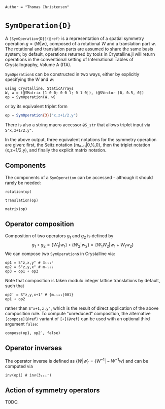 ```@meta
Author = "Thomas Christensen"
```

# `SymOperation{D}`

A `[SymOperation{D}](@ref)` is a representation of a spatial symmetry operation $g=\{W|w\}$, composed of a rotational $W$ and a translation part $w$.
The rotational and translation parts are assumed to share the same basis system; by default, operations returned by tools in Crystalline.jl will return operations in the conventional setting of International Tables of Crystallography, Volume A (ITA).

`SymOperation`s can be constructed in two ways, either by explicitly specifying the $W$ and $w$:

```@example operations
using Crystalline, StaticArrays
W, w = (@SMatrix [1 0 0; 0 0 1; 0 1 0]), (@SVector [0, 0.5, 0])
op = SymOperation(W, w)
```
or by its equivalent triplet form
```julia
op = SymOperation{3}("x,z+1/2,y")
```
There is also a string macro accessor `@S_str` that allows triplet input via `S"x,z+1/2,y"`.

In the above output, three equivalent notations for the symmetry operation are given: first, the Seitz notation {m₀₋₁₁|0,½,0}, then the triplet notation (x,z+1/2,y), and finally the explicit matrix notation.

## Components
The components of a `SymOperation` can be accessed - although it should rarely be needed:
```@example operations
rotation(op)
```
```@example operations
translation(op)
```
```@example operations
matrix(op)
```

## Operator composition
Composition of two operators $g_1$ and $g_2$ is defined by 
$$
g_1 ∘ g_2 = \{W_1|w_1\}∘\{W_2|w_2\} = \{W_1W_2|w_1 + W_1w_2\}
$$
We can compose two `SymOperation`s in Crystalline via:
```@example operations
op1 = S"z,x,y" # 3₁₁₁⁺
op2 = S"z,y,x" # m₋₁₀₁
op3 = op1 ∘ op2
```
Note that composition is taken modulo integer lattice translations by default, such that
```@example operations
op2′ = S"z,y,x+1" # {m₋₁₀₁|001}
op1 ∘ op2
```
rather than `S"x+1,z,y"`, which is the result of direct application of the above composition rule.
To compute "unreduced" composition, the alternative `[compose](@ref)` variant of `[∘](@ref)` can be used with an optional third argument `false`:
```@example operations
compose(op1, op2′, false)
```

## Operator inverses
The operator inverse is defined as $\{W|w\} = \{W^{-1}|-W^{-1}w\}$ and can be computed via
```@example operations
inv(op1) # inv(3₁₁₁⁺)
```

## Action of symmetry operators
TODO.